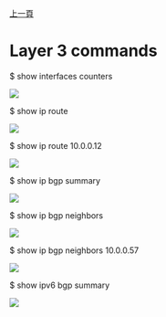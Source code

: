 [上一頁](https://jian-hong-wu.github.io/blog/sonic_command/)

# Layer 3 commands

$ show interfaces counters

![](https://jian-hong-wu.github.io/blog/sonic_command/layer3/1.png)

$ show ip route

![](https://jian-hong-wu.github.io/blog/sonic_command/layer3/2.png)

$ show ip route 10.0.0.12

![](https://jian-hong-wu.github.io/blog/sonic_command/layer3/3.png)

$ show ip bgp summary

![](https://jian-hong-wu.github.io/blog/sonic_command/layer3/11.png)

$ show ip bgp neighbors

![](https://jian-hong-wu.github.io/blog/sonic_command/layer3/12.png)

$ show ip bgp neighbors 10.0.0.57

![](https://jian-hong-wu.github.io/blog/sonic_command/layer3/13.png)

$ show ipv6 bgp summary

![](https://jian-hong-wu.github.io/blog/sonic_command/layer3/14.png)
